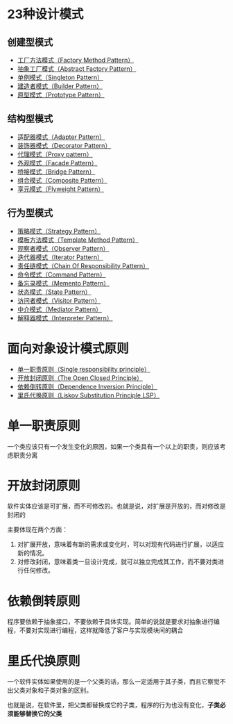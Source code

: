 # 23种设计模式

## 创建型模式

* [工厂方法模式（Factory Method Pattern）](https://github.com/andochiwa/Design-Pattern/tree/master/Factory-Method-Pattern)
* [抽象工厂模式（Abstract Factory Pattern）](https://github.com/andochiwa/Design-Pattern/tree/master/Abstract-Factory-Pattern)
* [单例模式（Singleton Pattern）](https://github.com/andochiwa/Design-Pattern/tree/master/Singleton-Pattern)
* [建造者模式（Builder Pattern）](https://github.com/andochiwa/Design-Pattern/tree/master/Builder-Pattern)
* [原型模式（Prototype Pattern）](https://github.com/andochiwa/Design-Pattern/tree/master/Prototype-Pattern)

## 结构型模式

* [适配器模式（Adapter Pattern）](https://github.com/andochiwa/Design-Pattern/tree/master/Adapter-Pattern)
* [装饰器模式（Decorator Pattern）](https://github.com/andochiwa/Design-Pattern/tree/master/Decorator-Pattern)
* [代理模式（Proxy pattern）](https://github.com/andochiwa/Design-Pattern/tree/master/Proxy-pattern)
* [外观模式（Facade Pattern）](https://github.com/andochiwa/Design-Pattern/tree/master/Facade-Pattern)
* [桥接模式（Bridge Pattern）](https://github.com/andochiwa/Design-Pattern/tree/master/Bridge-Pattern)
* [组合模式（Composite Pattern）](https://github.com/andochiwa/Design-Pattern/tree/master/Composite-Pattern)
* [享元模式（Flyweight Pattern）](https://github.com/andochiwa/Design-Pattern/tree/master/Flyweight-Pattern)

## 行为型模式

* [策略模式（Strategy Pattern）](https://github.com/andochiwa/Design-Pattern/tree/master/Strategy-Pattern)
* [模板方法模式（Template Method Pattern）](https://github.com/andochiwa/Design-Pattern/tree/master/Template-Method-Pattern)
* [观察者模式（Observer Pattern）](https://github.com/andochiwa/Design-Pattern/tree/master/Observer-Pattern)
* [迭代器模式（Iterator Pattern）](https://github.com/andochiwa/Design-Pattern/tree/master/Iterator-Pattern)
* [责任链模式（Chain Of Responsibility Pattern）](https://github.com/andochiwa/Design-Pattern/tree/master/Chain-Of-Responsibility)
* [命令模式（Command Pattern）](https://github.com/andochiwa/Design-Pattern/tree/master/Command-Pattern)
* [备忘录模式（Memento Pattern）](https://github.com/andochiwa/Design-Pattern/tree/master/Memento-Pattern)
* [状态模式（State Pattern）](https://github.com/andochiwa/Design-Pattern/tree/master/State-Pattern)
* [访问者模式（Visitor Pattern）](https://github.com/andochiwa/Design-Pattern/tree/master/Visitor-Pattern)
* [中介模式（Mediator Pattern）](https://github.com/andochiwa/Design-Pattern/tree/master/Mediator-Pattern)
* [解释器模式（Interpreter Pattern）](https://github.com/andochiwa/Design-Pattern/tree/master/Interpreter-Pattern)

# 面向对象设计模式原则

* [单一职责原则（Single responsibility principle）](#1)
* [开放封闭原则（The Open Closed Principle）](#2)
* [依赖倒转原则（Dependence Inversion Principle）](#3)
* [里氏代换原则（Liskov Substitution Principle LSP）](#4)



# <span id="1"> 单一职责原则 </span>

一个类应该只有一个发生变化的原因，如果一个类具有一个以上的职责，则应该考虑职责分离



# <span id="2">开放封闭原则 </span>

软件实体应该是可扩展，而不可修改的。也就是说，对扩展是开放的，而对修改是封闭的

主要体现在两个方面：

1. 对扩展开放，意味着有新的需求或变化时，可以对现有代码进行扩展，以适应新的情况。
2. 对修改封闭，意味着类一旦设计完成，就可以独立完成其工作，而不要对类进行任何修改。



# <span id="3">依赖倒转原则</span>

程序要依赖于抽象接口，不要依赖于具体实现。简单的说就是要求对抽象进行编程，不要对实现进行编程，这样就降低了客户与实现模块间的耦合

 

# <span id="4">里氏代换原则</span>

一个软件实体如果使用的是一个父类的话，那么一定适用于其子类，而且它察觉不出父类对象和子类对象的区别。

也就是说，在软件里，把父类都替换成它的子类，程序的行为也没有变化，**子类必须能够替换它的父类**